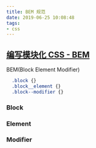```yaml
---
title: BEM 规范
date: 2019-06-25 10:08:48
tags:
- css
---
```

## [编写模块化 CSS - BEM](https://www.w3cplus.com/css/css-architecture-1.html)
BEM(Block Element Modifier)

```css
  .block {}
  .block__element {}
  .block--modifier {}
```
<!-- more -->
### Block
### Element
### Modifier
